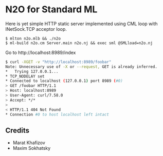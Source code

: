 N2O for Standard ML
===================

Here is yet simple HTTP static server implemented using
CML loop with INetSock.TCP acceptor loop.

```
$ mlton n2o.mlb && ./n2o
$ ml-build n2o.cm Server.main n2o.nj && exec sml @SMLload=n2o.nj
```

Go to http://localhost:8989/index

```bash
$ curl -XGET -v "http://localhost:8989/foobar"
Note: Unnecessary use of -X or --request, GET is already inferred.
*   Trying 127.0.0.1...
* TCP_NODELAY set
* Connected to localhost (127.0.0.1) port 8989 (#0)
> GET /foobar HTTP/1.1
> Host: localhost:8989
> User-Agent: curl/7.58.0
> Accept: */*
> 
< HTTP/1.1 404 Not Found
* Connection #0 to host localhost left intact

```

Credits
-------

* Marat Khafizov
* Maxim Sokhatsky

